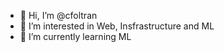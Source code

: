 - 👋 Hi, I’m @cfoltran
- 👀 I’m interested in Web, Insfrastructure and ML
- 🌱 I’m currently learning ML

<!---
cfoltran/cfoltran is a ✨ special ✨ repository because its `README.md` (this file) appears on your GitHub profile.
You can click the Preview link to take a look at your changes.
--->
